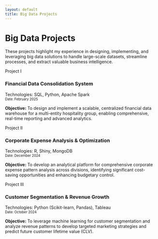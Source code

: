 ```yaml
---
layout: default
title: Big Data Projects
---
```


# Big Data Projects

<p class="section-intro">
  These projects highlight my experience in designing, implementing, and leveraging big data solutions to handle large-scale datasets, streamline processes, and extract valuable business intelligence.
</p>

<div class="project-container">
  <div class="project-box no-link"> <!-- Current: Not a link. Wrap with <a> above if it should be. -->
    <span class="project-number">Project I</span>
    <div class="project-header-text"> <!-- Simplified header if no icon -->
        <h3>Financial Data Consolidation System</h3>
        <div class="tools-used">Technologies: SQL, Python, Apache Spark</div>
        <div class="dataset-title" style="font-size:0.8em; color: var(--color-text-secondary);">Date: February 2025</div>
    </div>
    <p class="project-objective"><strong>Objective:</strong> To design and implement a scalable, centralized financial data warehouse for a multi-entity hospitality group, enabling comprehensive, real-time reporting and advanced analytics.</p>
  </div>
  <!-- </a> -->


  <div class="project-box no-link">
    <span class="project-number">Project II</span>
     <div class="project-header-text">
        <h3>Corporate Expense Analysis & Optimization</h3>
        <div class="tools-used">Technologies: R, Shiny, MongoDB</div>
        <div class="dataset-title" style="font-size:0.8em; color: var(--color-text-secondary);">Date: December 2024</div>
    </div>
    <p class="project-objective"><strong>Objective:</strong> To develop an analytical platform for comprehensive corporate expense pattern analysis across divisions, identifying significant cost-saving opportunities and enhancing budgetary control.</p>
  </div>

  <div class="project-box no-link">
    <span class="project-number">Project III</span>
    <div class="project-header-text">
        <h3>Customer Segmentation & Revenue Growth</h3>
        <div class="tools-used">Technologies: Python (Scikit-learn, Pandas), Tableau</div>
        <div class="dataset-title" style="font-size:0.8em; color: var(--color-text-secondary);">Date: October 2024</div>
    </div>
    <p class="project-objective"><strong>Objective:</strong> To leverage machine learning for customer segmentation and analyze revenue patterns to develop targeted marketing strategies and predict future customer lifetime value (CLV).</p>
  </div>

</div>